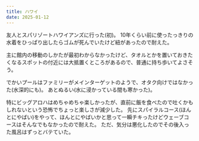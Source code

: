 ```yaml
---
title: ハワイ
date: 2025-01-12
---
```


友人とスパリゾートハワイアンズに行った(初)。
10年くらい前に使ったっきりの水着をひっぱり出したらゴムが死んでいたけど紐があったので耐えた。

主に館内の移動のしかたが最初わからなかったけど、タオルとかを置いておきたくなるスポットの付近には大抵置くところがあるので、普通に持ち歩いてよさそう。

でかいプールはファミリーがメインターゲットのようで、オタク向けではなかった(水深的にも)。
あとぬるい(水に浸かっている間も寒かった)。

特にビッグアロハはめちゃめちゃ楽しかったが、直前に飯を食べたので吐くかもしれないという恐怖でちょっと楽しさが減少した。
先にスパイラルコース(ほんとにやばい)をやって、ほんとにやばいかと思って一瞬チキったけどウェーブコースはそんなでもなかったので耐えた。
ただ、気分は悪化したのでその後入った風呂はずっとバテていた。
